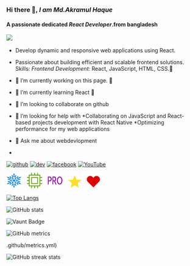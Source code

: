 ### Hi there 👋, *I am Md.Akramul Haque*
#### A passionate dedicated *React Developer*.from bangladesh
<img src="https://scontent.fdac152-1.fna.fbcdn.net/v/t39.30808-6/461234013_122111201996410441_1866583319380152333_n.png?_nc_cat=105&ccb=1-7&_nc_sid=cc71e4&_nc_eui2=AeF7Cf26qdAJwZZbw5xDAaRQwXeX_ao_cfHBd5f9qj9x8XgsyPUyqJhIqD4gZ3DVgPTUWaTyBqOA9V6PUwU_2Pd6&_nc_ohc=hAC_UHpSRuwQ7kNvgFbw0Uj&_nc_ht=scontent.fdac152-1.fna&_nc_gid=AtsxoJtfWgftsDeC81MPpYO&oh=00_AYAhm02CxUnH-oAXysciS3ZQQ2ytkGcZQ_1RgYfoXww-1w&oe=66FA36E9">


- Develop dynamic and responsive web applications using React.  
- Passionate about building efficient and scalable frontend solutions.
Skills:  *Frontend Development:* React, JavaScript, HTML, CSS.🥶
- 🔭 I’m currently working on this page. 🥶
- 🌱 I’m currently learning React 🥶
- 👯 I’m looking to collaborate on github 
- 🤔 I’m looking for help with *Collaborating on JavaScript and React-based projects   development with React Native *Optimizing performance for my web applications 
- 💬 Ask me about webdevlopment

- 
[<img src='https://cdn.jsdelivr.net/npm/simple-icons@3.0.1/icons/github.svg' alt='github' height='40'>](https://github.com/akramul-dev-react)
[<img src='https://cdn.jsdelivr.net/npm/simple-icons@3.0.1/icons/dev-dot-to.svg' alt='dev' height='40'>](https://dev.to/akramul-dev-react)
[<img src='https://cdn.jsdelivr.net/npm/simple-icons@3.0.1/icons/facebook.svg' alt='facebook' height='40'>](https://www.facebook.com/https://www.facebook.com/profile.php?id=61562313247518&mibextid=ZbWKwL)
[<img src='https://cdn.jsdelivr.net/npm/simple-icons@3.0.1/icons/youtube.svg' alt='YouTube' height='40'>](https://www.youtube.com/channel/akramul)
 
<a href='https://archiveprogram.github.com/'><img src='https://raw.githubusercontent.com/acervenky/animated-github-badges/master/assets/acbadge.gif' width='40' height='40'></a> <a href='https://docs.github.com/en/developers'><img src='https://raw.githubusercontent.com/acervenky/animated-github-badges/master/assets/devbadge.gif' width='40' height='40'></a> <a href='https://github.com/pricing'><img src='https://raw.githubusercontent.com/acervenky/animated-github-badges/master/assets/pro.gif' width='40' height='40'></a> <a href='https://stars.github.com/'><img src='https://raw.githubusercontent.com/acervenky/animated-github-badges/master/assets/starbadge.gif' width='35' height='35'></a> <a href='https://docs.github.com/en/github/supporting-the-open-source-community-with-github-sponsors'><img src='https://raw.githubusercontent.com/acervenky/animated-github-badges/master/assets/sponsorbadge.gif' width='35' height='35'></a> 

[![Top Langs](https://github-readme-stats.vercel.app/api/top-langs/?username=akramul-dev-react)](https://github.com/anuraghazra/github-readme-stats)

![GitHub stats](https://github-readme-stats.vercel.app/api?username=akramul-dev-react&show_icons=true&count_private=true) 

![Vaunt Badge](https://api.vaunt.dev/v1/github/entities/akramul-dev-react/contributions?format=svg&private=true) 

![GitHub metrics](https://metrics.lecoq.io/akramul-dev-react)  

.github/metrics.yml) 

![GitHub streak stats](https://streak-stats.demolab.com/?user=akramul-dev-react)  
